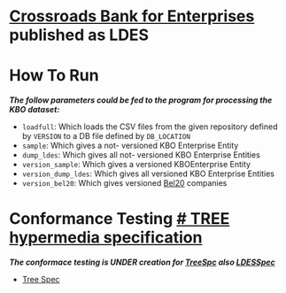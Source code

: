 


# [Crossroads Bank for Enterprises](https://economie.fgov.be/en/themes/enterprises/crossroads-bank-enterprises/services-everyone/public-data-available-reuse/cbe-open-data) published as LDES
# How To Run
***The follow parameters could be fed to the program for processing the KBO dataset:***

 - ```loadfull```: Which loads the CSV files from the given repository   defined by  ```VERSION``` to a DB file defined by ``DB_LOCATION``    
 -  ```sample```: Which gives a not- versioned KBO Enterprise Entity     
 -  ```dump_ldes```: Which gives all not- versioned KBO Enterprise Entities 
 -  ```version_sample```: Which gives a versioned KBOEnterprise Entity       
 -  ```version_dump_ldes```: Which gives all versioned KBO Enterprise Entities       
 -  ```version_bel20```: Which gives versioned [Bel20](https://tradingeconomics.com/belgium/stock-market) companies
 
#  Conformance Testing [# TREE hypermedia specification](https://treecg.github.io/specification/) 

***The conformace testing is UNDER creation for [TreeSpc](https://treecg.github.io/specification/#introduction) also [LDESSpec](https://semiceu.github.io/LinkedDataEventStreams/)***

 - [Tree Spec](./ConformanceTesting/TressSpec)


